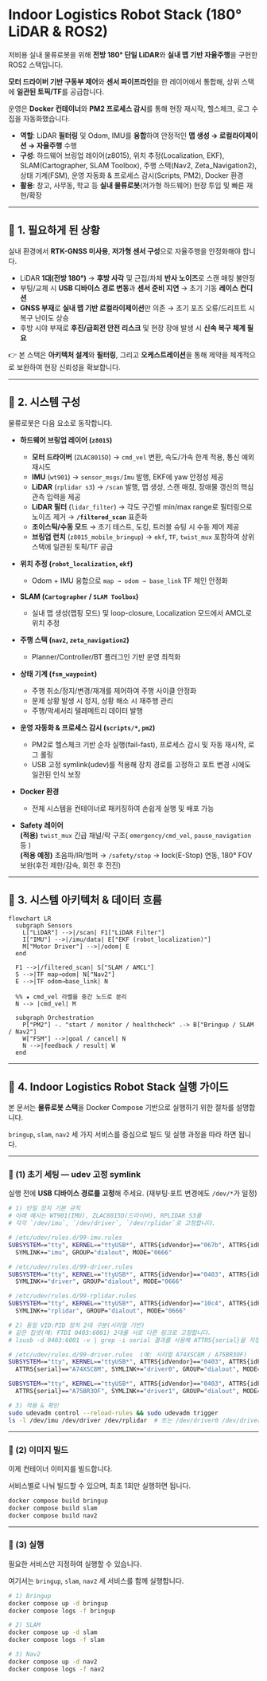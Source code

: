 # Indoor Logistics Robot Stack (180° LiDAR & ROS2)

저비용 실내 물류로봇을 위해 **전방 180° 단일 LiDAR**와 **실내 맵 기반 자율주행**을 구현한 ROS2 스택입니다.  

**모터 드라이버 기반 구동부 제어**와 **센서 파이프라인**을 한 레이어에서 통합해, 상위 스택에 **일관된 토픽/TF**를 공급합니다.  

운영은 **Docker 컨테이너**와 **PM2 프로세스 감시**를 통해 현장 재시작, 헬스체크, 로그 수집을 자동화했습니다.

- **역할**: LiDAR **필터링** 및 Odom, IMU를 **융합**하여 안정적인 **맵 생성 → 로컬라이제이션 → 자율주행** 수행  
- **구성**: 하드웨어 브링업 레이어(z8015), 위치 추정(Localization, EKF), SLAM(Cartographer, SLAM Toolbox), 주행 스택(Nav2, Zeta_Navigation2), 상태 기계(FSM), 운영 자동화 & 프로세스 감시(Scripts, PM2), Docker 환경
- **활용**: 창고, 사무동, 학교 등 **실내 물류로봇**(저가형 하드웨어) 현장 투입 및 빠른 재현/확장

---

## 📌 1. 필요하게 된 상황

실내 환경에서 **RTK-GNSS 미사용**, **저가형 센서 구성**으로 자율주행을 안정화해야 합니다.

- LiDAR **1대(전방 180°)** → **후방 사각** 및 근접/차체 **반사 노이즈**로 스캔 매칭 불안정
- 부팅/교체 시 **USB 디바이스 경로 변동**과 **센서 준비 지연** → 초기 기동 **레이스 컨디션**
- **GNSS 부재**로 **실내 맵 기반 로컬라이제이션**만 의존 → 초기 포즈 오류/드리프트 시 복구 난이도 상승
- 후방 시야 부재로 **후진/급회전 안전 리스크** 및 현장 장애 발생 시 **신속 복구 체계 필요**

👉 본 스택은 **아키텍처 설계**와 **필터링**, 그리고 **오케스트레이션**을 통해 제약을 체계적으로 보완하여 현장 신뢰성을 확보합니다.

---

## 🔧 2. 시스템 구성

물류로봇은 다음 요소로 동작합니다.

- **하드웨어 브링업 레이어 (`z8015`)**
  - **모터 드라이버** (`ZLAC8015D`) → `cmd_vel` 변환, 속도/가속 한계 적용, 통신 예외 재시도
  - **IMU** (`wt901`) → `sensor_msgs/Imu` 발행, EKF에 yaw 안정성 제공
  - **LiDAR** (`rplidar s3`) → `/scan` 발행, 맵 생성, 스캔 매칭, 장애물 갱신의 핵심 관측 입력을 제공
  - **LiDAR 필터** (`lidar_filter`) → 각도 구간별 min/max range로 필터링으로 노이즈 제거 → **`/filtered_scan`** 표준화
  - **조이스틱/수동 모드** → 초기 테스트, 도킹, 트러블 슈팅 시 수동 제어 제공
  - **브링업 런치** (`z8015_mobile_bringup`) → `ekf`, `TF`, `twist_mux` 포함하여 상위 스택에 일관된 토픽/TF 공급

- **위치 추정 (`robot_localization`, `ekf`)**  
  - Odom + IMU 융합으로 `map → odom → base_link` TF 체인 안정화

- **SLAM (`Cartographer` / `SLAM Toolbox`)**  
  - 실내 맵 생성(맵핑 모드) 및 loop-closure, Localization 모드에서 AMCL로 위치 추정

- **주행 스택 (`nav2`, `zeta_navigation2`)**  
  - Planner/Controller/BT 플러그인 기반 운영 최적화

- **상태 기계 (`fsm_waypoint`)**  
  - 주행 취소/정지/변경/재개를 제어하여 주행 사이클 안정화
  - 문제 상황 발생 시 정지, 상황 해소 시 재주행 관리
  - 주행/악세서리 텔레메트리 데이터 발행

- **운영 자동화 & 프로세스 감시 (`scripts/*`, `pm2`)**  
  - PM2로 헬스체크 기반 순차 실행(fail-fast), 프로세스 감시 및 자동 재시작, 로그 롤링
  - USB 고정 symlink(udev)를 적용해 장치 경로를 고정하고 포트 변경 시에도 일관된 인식 보장

- **Docker 환경**  
  - 전체 시스템을 컨테이너로 패키징하여 손쉽게 실행 및 배포 가능

- **Safety 레이어**  
  **(적용)** `twist_mux` 긴급 채널/락 구조( `emergency/cmd_vel`, `pause_navigation` 등 )  
  **(적용 예정)** 초음파/IR/범퍼 → `/safety/stop` → lock(E-Stop) 연동, 180° FOV 보완(후진 제한/감속, 회전 후 전진)

---

## 🔀 3. 시스템 아키텍처 & 데이터 흐름
```mermaid
flowchart LR
  subgraph Sensors
    L["LiDAR"] -->|/scan| F1["LiDAR Filter"]
    I["IMU"] -->|/imu/data| E["EKF (robot_localization)"]
    M["Motor Driver"] -->|/odom| E
  end

  F1 -->|/filtered_scan| S["SLAM / AMCL"]
  S -->|TF map→odom| N["Nav2"]
  E -->|TF odom→base_link| N

  %% ★ cmd_vel 라벨을 중간 노드로 분리
  N --> |cmd_vel| M

  subgraph Orchestration
    P["PM2"] -. "start / monitor / healthcheck" .-> B["Bringup / SLAM / Nav2"]
    W["FSM"] -->|goal / cancel| N
    N -->|feedback / result| W
  end
```

---

## 🚀 4. Indoor Logistics Robot Stack 실행 가이드  

본 문서는 **물류로봇 스택**을 Docker Compose 기반으로 실행하기 위한 절차를 설명합니다.  

`bringup`, `slam`, `nav2` 세 가지 서비스를 중심으로 빌드 및 실행 과정을 따라 하면 됩니다.

---

### 🧰 (1) 초기 세팅 — udev 고정 symlink

실행 전에 **USB 디바이스 경로를 고정**해 주세요. (재부팅·포트 변경에도 `/dev/*`가 일정)

```bash
# 1) 단일 장치 기본 규칙
# 아래 예시는 WT901(IMU), ZLAC8015D(드라이버), RPLIDAR S3를
# 각각 `/dev/imu`, `/dev/driver`, `/dev/rplidar`로 고정합니다.

# /etc/udev/rules.d/99-imu.rules
SUBSYSTEM=="tty", KERNEL=="ttyUSB*", ATTRS{idVendor}=="067b", ATTRS{idProduct}=="2303", \
  SYMLINK+="imu", GROUP="dialout", MODE="0666"

# /etc/udev/rules.d/99-driver.rules
SUBSYSTEM=="tty", KERNEL=="ttyUSB*", ATTRS{idVendor}=="0403", ATTRS{idProduct}=="6001", \
  SYMLINK+="driver", GROUP="dialout", MODE="0666"

# /etc/udev/rules.d/99-rplidar.rules
SUBSYSTEM=="tty", KERNEL=="ttyUSB*", ATTRS{idVendor}=="10c4", ATTRS{idProduct}=="ea60", \
  SYMLINK+="rplidar", GROUP="dialout", MODE="0666"

# 2) 동일 VID:PID 장치 2대 구분(시리얼 기반)
# 같은 칩셋(예: FTDI 0403:6001) 2대를 서로 다른 링크로 고정합니다.
# lsusb -d 0403:6001 -v | grep -i serial 결과를 사용해 ATTRS{serial}을 지정하세요.

# /etc/udev/rules.d/99-driver.rules  (예: 시리얼 A74XSC8M / A75BR3OF)
SUBSYSTEM=="tty", KERNEL=="ttyUSB*", ATTRS{idVendor}=="0403", ATTRS{idProduct}=="6001", \
  ATTRS{serial}=="A74XSC8M", SYMLINK+="driver0", GROUP="dialout", MODE="0666"

SUBSYSTEM=="tty", KERNEL=="ttyUSB*", ATTRS{idVendor}=="0403", ATTRS{idProduct}=="6001", \
  ATTRS{serial}=="A75BR3OF", SYMLINK+="driver1", GROUP="dialout", MODE="0666"

# 3) 적용 & 확인
sudo udevadm control --reload-rules && sudo udevadm trigger
ls -l /dev/imu /dev/driver /dev/rplidar  # 또는 /dev/driver0 /dev/driver1
```

---

### 🧱 (2) 이미지 빌드

이제 컨테이너 이미지를 빌드합니다.  

서비스별로 나눠 빌드할 수 있으며, 최초 1회만 실행하면 됩니다.

```bash
docker compose build bringup
docker compose build slam
docker compose build nav2
```

---

### 🚀 (3) 실행

필요한 서비스만 지정하여 실행할 수 있습니다.  

여기서는 `bringup`, `slam`, `nav2` 세 서비스를 함께 실행합니다.  

```bash
# 1) Bringup
docker compose up -d bringup
docker compose logs -f bringup

# 2) SLAM
docker compose up -d slam
docker compose logs -f slam

# 3) Nav2
docker compose up -d nav2
docker compose logs -f nav2
```